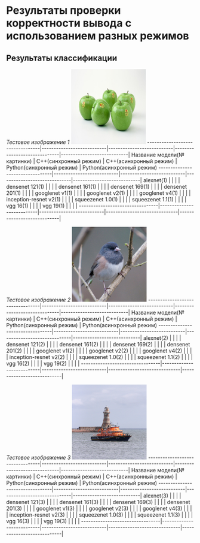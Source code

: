 ﻿# Результаты проверки корректности вывода с использованием разных режимов

## Результаты классификации

*Тестовое изображение 1*
﻿<img src="ILSVRC2012_val_00000023.JPEG" height="200" width="200">
---------------------------------|---------------------------|---------------------------|------------------------------|----------------------------|
   Название модели(№ картинки)   |   C++(синхронный режим)   |  C++(асинхронный режим)   |   Python(синхронный режим)   |  Python(асинхронный режим)
---------------------------------|---------------------------|---------------------------|------------------------------|----------------------------|
alexnet(1)                       |                           |                           |                              |
densenet 121(1)                  |                           |                           |                              |
densenet 161(1)                  |                           |                           |                              |
densenet 169(1)                  |                           |                           |                              |
densenet 201(1)                  |                           |                           |                              |
googlenet v1(1)                  |                           |                           |                              |
googlenet v2(1)                  |                           |                           |                              |
googlenet v4(1)                  |                           |                           |                              |
inception-resnet v2(1)           |                           |                           |                              |
squeezenet 1.0(1)                |                           |                           |                              |
squeezenet 1.1(1)                |                           |                           |                              |
vgg 16(1)                        |                           |                           |                              |
vgg 19(1)                        |                           |                           |                              |
---------------------------------|---------------------------|---------------------------|------------------------------|----------------------------|

*Тестовое изображение 2*
<img src="ILSVRC2012_val_00000247.JPEG" height="200" width="200">
---------------------------------|---------------------------|---------------------------|------------------------------|----------------------------|
   Название модели(№ картинки)   |   C++(синхронный режим)   |  C++(асинхронный режим)   |   Python(синхронный режим)   |  Python(асинхронный режим)
---------------------------------|---------------------------|---------------------------|------------------------------|----------------------------|
alexnet(2)                       |                           |                           |                              |
densenet 121(2)                  |                           |                           |                              |
densenet 161(2)                  |                           |                           |                              |
densenet 169(2)                  |                           |                           |                              |
densenet 201(2)                  |                           |                           |                              |
googlenet v1(2)                  |                           |                           |                              |
googlenet v2(2)                  |                           |                           |                              |
googlenet v4(2)                  |                           |                           |                              |
inception-resnet v2(2)           |                           |                           |                              |
squeezenet 1.0(2)                |                           |                           |                              |
squeezenet 1.1(2)                |                           |                           |                              |
vgg 16(2)                        |                           |                           |                              |
vgg 19(2)                        |                           |                           |                              |
---------------------------------|---------------------------|---------------------------|------------------------------|----------------------------|

*Тестовое изображение 3*
<img src="ILSVRC2012_val_00018592.JPEG" height="200" width="200"> 
---------------------------------|---------------------------|---------------------------|------------------------------|----------------------------|
   Название модели(№ картинки)   |   C++(синхронный режим)   |  C++(асинхронный режим)   |   Python(синхронный режим)   |  Python(асинхронный режим)
---------------------------------|---------------------------|---------------------------|------------------------------|----------------------------|
alexnet(3)                       |                           |                           |                              |
densenet 121(3)                  |                           |                           |                              |
densenet 161(3)                  |                           |                           |                              |
densenet 169(3)                  |                           |                           |                              |
densenet 201(3)                  |                           |                           |                              |
googlenet v1(3)                  |                           |                           |                              |
googlenet v2(3)                  |                           |                           |                              |
googlenet v4(3)                  |                           |                           |                              |
inception-resnet v2(3)           |                           |                           |                              |
squeezenet 1.0(3)                |                           |                           |                              |
squeezenet 1.1(3)                |                           |                           |                              |
vgg 16(3)                        |                           |                           |                              |
vgg 19(3)                        |                           |                           |                              |
---------------------------------|---------------------------|---------------------------|------------------------------|----------------------------|
